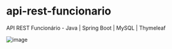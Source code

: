 # api-rest-funcionario
API REST Funcionário - Java | Spring Boot | MySQL | Thymeleaf

![image](https://github.com/user-attachments/assets/65b70703-4f4b-44d2-8407-8bf1727f1156)
